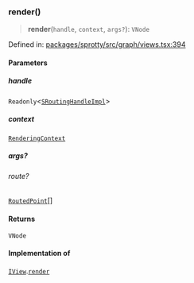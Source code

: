 
### render()

> **render**(`handle`, `context`, `args?`): `VNode`

Defined in: [packages/sprotty/src/graph/views.tsx:394](https://github.com/eclipse-sprotty/sprotty/blob/f9b2433481cc27a1ac0c92d525a92039ae7f6c76/packages/sprotty/src/graph/views.tsx#L394)

#### Parameters

##### handle

`Readonly`\<[`SRoutingHandleImpl`](../Class.SRoutingHandleImpl)\>

##### context

[`RenderingContext`](../Interface.RenderingContext)

##### args?

###### route?

[`RoutedPoint`](../Interface.RoutedPoint)[]

#### Returns

`VNode`

#### Implementation of

[`IView`](../Interface.IView).[`render`](../Interface.IView.md#render)
